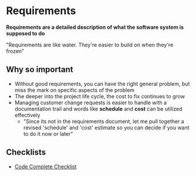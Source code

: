 # Requirements

**Requirements are a detailed description of what the software system is supposed to do**

"Requirements are like water. They're easier to build on when they're frozen"

## Why so important

* Without good requirements, you can have the right general problem, but miss the mark on specific aspects of the problem
* The deeper into the project life cycle, the cost to fix continues to grow
* Managing customer change requests is easier to handle with a documentation trail and words like **schedule** and **cost** can be utilized effectively
  * "Since its not in the requirements document, let me pull together a revised 'schedule' and 'cost' estimate so you can decide if you want to do it now or later"


## Checklists
* [Code Complete Checklist](./CC_CHECKLIST.md)
